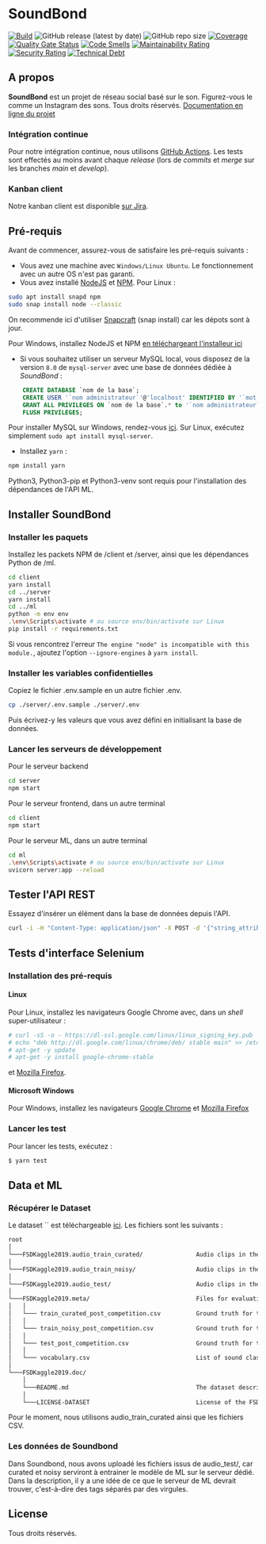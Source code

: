 # SoundBond

[![Build](https://github.com/gu1lhem/soundbond/actions/workflows/ci.yml/badge.svg)](https://github.com/gu1lhem/soundbond/actions/workflows/ci.yml)
![GitHub release (latest by date)](https://img.shields.io/github/v/release/gu1lhem/soundbond)
![GitHub repo size](https://img.shields.io/github/repo-size/gu1lhem/soundbond)
[![Coverage](https://sonarcloud.io/api/project_badges/measure?project=gu1lhem_soundbond&metric=coverage)](https://sonarcloud.io/dashboard?id=gu1lhem_soundbond)
[![Quality Gate Status](https://sonarcloud.io/api/project_badges/measure?project=gu1lhem_soundbond&metric=alert_status)](https://sonarcloud.io/dashboard?id=gu1lhem_soundbond)
[![Code Smells](https://sonarcloud.io/api/project_badges/measure?project=gu1lhem_soundbond&metric=code_smells)](https://sonarcloud.io/dashboard?id=gu1lhem_soundbond)
[![Maintainability Rating](https://sonarcloud.io/api/project_badges/measure?project=gu1lhem_soundbond&metric=sqale_rating)](https://sonarcloud.io/dashboard?id=gu1lhem_soundbond)
[![Security Rating](https://sonarcloud.io/api/project_badges/measure?project=gu1lhem_soundbond&metric=security_rating)](https://sonarcloud.io/dashboard?id=gu1lhem_soundbond)
[![Technical Debt](https://sonarcloud.io/api/project_badges/measure?project=gu1lhem_soundbond&metric=sqale_index)](https://sonarcloud.io/dashboard?id=gu1lhem_soundbond)

## A propos

__SoundBond__ est un projet de réseau social basé sur le son. Figurez-vous le comme un Instagram des sons. Tous droits réservés.
[Documentation en ligne du projet](https://gu1lhem.github.io/soundbond/)

### Intégration continue

Pour notre intégration continue, nous utilisons [GitHub Actions](https://fr.github.com/features/actions). Les tests sont effectés au moins avant chaque _release_ (lors de _commits_ et _merge_ sur les branches _main_ et _develop_).

### Kanban client

Notre kanban client est disponible [sur Jira](https://soundbond.atlassian.net/jira/software/c/projects/CS/boards/4).

## Pré-requis

Avant de commencer, assurez-vous de satisfaire les pré-requis suivants :

* Vous avez une machine avec `Windows/Linux Ubuntu`. Le fonctionnement avec un autre OS n'est pas garanti.
* Vous avez installé [NodeJS](https://nodejs.org/fr/) et [NPM](https://www.npmjs.com/). Pour Linux :

``` bash
sudo apt install snapd npm
sudo snap install node --classic
```

On recommende ici d'utiliser [Snapcraft](https://snapcraft.io/) (snap install) car les dépots sont à jour.

Pour Windows, installez NodeJS et NPM [en téléchargeant l'installeur ici](https://nodejs.org/fr/download/)

* Si vous souhaitez utiliser un serveur MySQL local, vous disposez de la version `8.0` de `mysql-server` avec une base de données dédiée à _SoundBond_ :

``` sql
    CREATE DATABASE `nom de la base`;
    CREATE USER '`nom administrateur`'@'localhost' IDENTIFIED BY '`mot de passe`';
    GRANT ALL PRIVILEGES ON `nom de la base`.* to '`nom administrateur`'@'localhost';
    FLUSH PRIVILEGES;
```

Pour installer MySQL sur Windows, rendez-vous [ici](https://openclassrooms.com/fr/courses/1959476-administrez-vos-bases-de-donnees-avec-mysql/1959969-installez-mysql). Sur Linux, exécutez simplement `sudo apt install mysql-server`.

* Installez `yarn` :

``` bash
npm install yarn
```

Python3, Python3-pip et Python3-venv sont requis pour l'installation des dépendances de l'API ML.

## Installer SoundBond

### Installer les paquets

Installez les packets NPM de /client et /server, ainsi que les dépendances Python de /ml.

``` bash
cd client
yarn install
cd ../server
yarn install
cd ../ml
python -m env env
.\env\Scripts\activate # ou source env/bin/activate sur Linux
pip install -r requirements.txt
```

Si vous rencontrez l'erreur `The engine "node" is incompatible with this module.`, ajoutez l'option `--ignore-engines` à `yarn install`.

### Installer les variables confidentielles

Copiez le fichier .env.sample en un autre fichier .env.

``` bash
cp ./server/.env.sample ./server/.env
```

Puis écrivez-y les valeurs que vous avez défini en initialisant la base de données.

### Lancer les serveurs de développement

Pour le serveur backend

``` bash
cd server
npm start
```

Pour le serveur frontend, dans un autre terminal

``` bash
cd client
npm start
```

Pour le serveur ML, dans un autre terminal

``` bash
cd ml
.\env\Scripts\activate # ou source env/bin/activate sur Linux
uvicorn server:app --reload
```

## Tester l'API REST

Essayez d'insérer un élément dans la base de données depuis l'API.

``` bash
curl -i -H "Content-Type: application/json" -X POST -d '{"string_attribute":"hello world"}' http://localhost:5000/example/add
```

## Tests d'interface Selenium

### Installation des pré-requis

#### Linux

Pour Linux, installez les navigateurs Google Chrome avec, dans un _shell_ super-utilisateur :
``` bash
# curl -sS -o - https://dl-ssl.google.com/linux/linux_signing_key.pub | apt-key add
# echo "deb http://dl.google.com/linux/chrome/deb/ stable main" >> /etc/apt/sources.list.d/google-chrome.list
# apt-get -y update
# apt-get -y install google-chrome-stable
```
et [Mozilla Firefox](https://www.mozilla.org/fr/firefox/linux/).

#### Microsoft Windows

Pour Windows, installez les navigateurs [Google Chrome](https://www.google.com/intl/fr/chrome/) et [Mozilla Firefox](https://www.mozilla.org/fr/firefox/windows/)

### Lancer les test

Pour lancer les tests, exécutez :

``` bash
$ yarn test
```

## Data et ML

### Récupérer le Dataset

Le dataset `` est téléchargeable [ici](https://zenodo.org/record/3612637). Les fichiers sont les suivants :

``` txt
root
│  
└───FSDKaggle2019.audio_train_curated/               Audio clips in the curated train set
│
└───FSDKaggle2019.audio_train_noisy/                 Audio clips in the noisy train set
│   
└───FSDKaggle2019.audio_test/                        Audio clips in the full test set
│   
└───FSDKaggle2019.meta/                              Files for evaluation setup
│   │            
│   └─── train_curated_post_competition.csv          Ground truth for the curated train set
│   │            
│   └─── train_noisy_post_competition.csv            Ground truth for the noisy train set
│   │            
│   └─── test_post_competition.csv                   Ground truth for the full test set
│   │            
│   └─── vocabulary.csv                              List of sound classes in FSDKaggle2019    
│   
└───FSDKaggle2019.doc/
    │            
    └───README.md                                    The dataset description file that you are reading
    │            
    └───LICENSE-DATASET                              License of the FSDKaggle2019 dataset as an entity   
```

Pour le moment, nous utilisons audio_train_curated ainsi que les fichiers CSV.

### Les données de Soundbond

Dans Soundbond, nous avons uploadé les fichiers issus de audio_test/, car curated et noisy serviront à entrainer le modèle de ML sur le serveur dédié.
Dans la description, il y a une idée de ce que le serveur de ML devrait trouver, c'est-à-dire des tags séparés par des virgules.

## License

Tous droits réservés.
